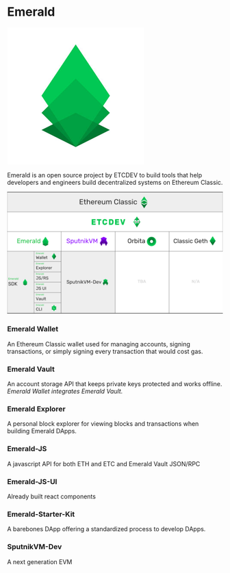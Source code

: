 # Emerald

![Emerald](../.gitbook/assets/emerald_sdk_green.jpg)

Emerald is an open source project by ETCDEV to build tools that help developers and engineers build decentralized systems on Ethereum Classic. 

![](../.gitbook/assets/etcdev-product-categories.png)

### Emerald Wallet

An Ethereum Classic wallet used for managing accounts, signing transactions, or simply signing every transaction that would cost gas.

### Emerald Vault

An account storage API that keeps private keys protected and works offline. _Emerald Wallet integrates Emerald Vault._

### Emerald Explorer

A personal block explorer for viewing blocks and transactions when building Emerald DApps.

### Emerald-JS

A javascript API for both ETH and ETC and Emerald Vault JSON/RPC

### Emerald-JS-UI

Already built react components 

### Emerald-Starter-Kit

A barebones DApp offering a standardized process to develop DApps.

### SputnikVM-Dev

A next generation EVM

